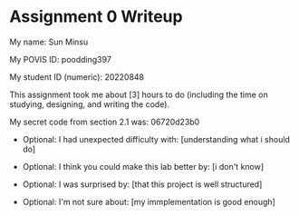 Assignment 0 Writeup
=============

My name: Sun Minsu

My POVIS ID: poodding397

My student ID (numeric): 20220848

This assignment took me about [3] hours to do (including the time on studying, designing, and writing the code).

My secret code from section 2.1 was: 06720d23b0

- Optional: I had unexpected difficulty with: [understanding what i should do]

- Optional: I think you could make this lab better by: [i don't know]

- Optional: I was surprised by: [that this project is well structured]

- Optional: I'm not sure about: [my immplementation is good enough]
